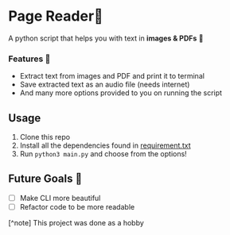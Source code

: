 # Page Reader:page_facing_up:
A python script that helps you with text in **images & PDFs** :snake:

### Features :rocket:
- Extract text from images and PDF and print it to terminal
- Save extracted text as an audio file (needs internet)
- And many more options provided to you on running the script

## Usage

1. Clone this repo
2. Install all the dependencies found in [requirement.txt](requirements.txt)
3. Run `python3 main.py` and choose from the options!

## Future Goals :dart:
- [ ] Make CLI more beautiful
- [ ] Refactor code to be more readable

[^note] This project was done as a hobby